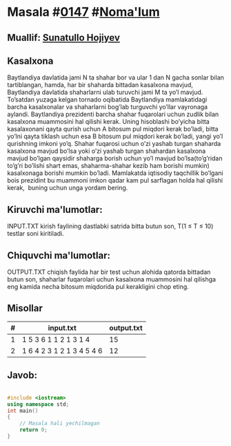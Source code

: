 
<h1>Masala #<a href="https://robocontest.uz/tasks/0147">0147</a> #<a href="https://robocontest.uz/tasks?category=1">Noma'lum</a></h1>
<h2> Muallif: <a href="https://robocontest.uz/profile/sunnat">Sunatullo Hojiyev</a></h2>
<h2>Kasalxona</h2>
<p>Baytlandiya davlatida jami N ta shahar bor va ular 1 dan N gacha sonlar bilan tartiblangan, hamda, har bir shaharda bittadan kasalxona mavjud, Baytlandiya davlatida shaharlarni ulab turuvchi jami M ta yo’l mavjud. To’satdan yuzaga kelgan tornado oqibatida Baytlandiya mamlakatidagi barcha kasalxonalar va shaharlarni bog’lab turguvchi yo’llar vayronaga aylandi. Baytlandiya prezidenti barcha shahar fuqarolari uchun zudlik bilan kasalxona muammosini hal qilishi kerak. Uning hisoblashi bo’yicha bitta kasalaxonani qayta qurish uchun A bitosum pul miqdori kerak bo’ladi, bitta yo’lni qayta tiklash uchun esa B bitosum pul miqdori kerak bo’ladi, yangi yo’l qurishning imkoni yo’q. Shahar fuqarosi uchun o’zi yashab turgan shaharda kasalxona mavjud bo’lsa yoki o’zi yashab turgan shahardan kasalxona mavjud bo’lgan qaysidir shaharga borish uchun yo’l mavjud bo’lsa(to’g’ridan to’g’ri bo’lishi shart emas, shaharma-shahar kezib ham borishi mumkin) kasalxonaga borishi mumkin bo’ladi. Mamlakatda iqtisodiy taqchillik bo’lgani bois prezidint bu muammoni imkon qadar kam pul sarflagan holda hal qilishi kerak,  buning uchun unga yordam bering.</p>
<h2>Kiruvchi ma'lumotlar:</h2>
<p>INPUT.TXT kirish faylining dastlabki satrida bitta butun son, T(1 ≤ T ≤ 10) testlar soni kiritiladi.</p>
<h2>Chiquvchi ma'lumotlar:</h2>
<p>OUTPUT.TXT chiqish faylida har bir test uchun alohida qatorda bittadan butun son, shaharlar fuqarolari uchun kasalxona muammosini hal qilishga eng kamida necha bitosum miqdorida pul kerakligini chop eting.</p>
<h2>Misollar</h2>
<table>
    <thead>
        <tr>
            <th>#</th>
            <th>input.txt</th>
            <th>output.txt</th>
        </tr>
    </thead>
    <tbody>
            <tr>
                <td>1</td>
                <td>1
5 3 6 1
1 2
1 3
1 4</td>
                <td>15</td>
            </tr>
            <tr>
                <td>2</td>
                <td>1
6 4 2 3
1 2
1 3
4 5
4 6</td>
                <td>12</td>
            </tr>
    </tbody>
    </table>
    
<h2>Javob:</h2>

######
```cpp
#include <iostream>
using namespace std;
int main()
{
    // Masala hali yechilmagan
    return 0;
}
```
